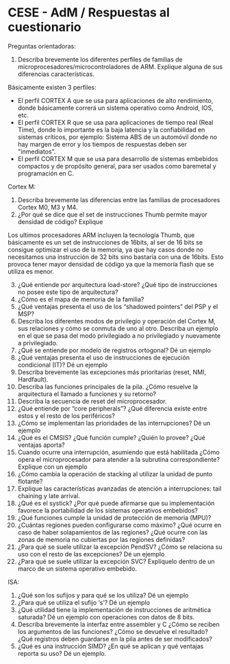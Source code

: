 # CESE - AdM / Respuestas al cuestionario

Preguntas orientadoras:
1. Describa brevemente los diferentes perfiles de familias de microprocesadores/microcontroladores de ARM. Explique alguna de sus diferencias características.

Básicamente existen 3 perfiles:
* El perfil CORTEX A que se usa para aplicaciones de alto rendimiento, donde básicamente correrá un sistema operativo como Android, IOS, etc.
* El perfil CORTEX R que se usa para aplicaciones de tiempo real (Real Time), donde lo importante es la baja latencia y la confiabilidad en sistemas críticos, por ejemplo: Sistema ABS de un automóvil donde no hay margen de error y los tiempos de respuestas deben ser "inmediatos".
* El perfil CORTEX M que se usa para desarrollo de sistemas embebidos compactos y de propósito general, para ser usados como baremetal y programación en C.

Cortex M:
1. Describa brevemente las diferencias entre las familias de procesadores Cortex M0, M3 y M4.
2. ¿Por qué se dice que el set de instrucciones Thumb permite mayor densidad de código? Explique

Los ultimos procesadores ARM incluyen la tecnología Thumb, que básicamente es un set de instrucciones de 16bits, al ser de 16 bits se consigue optimizar el uso de la memoria, ya que hay casos donde no necesitamos una instrucción de 32 bits sino bastaría con una de 16bits. Esto provoca tener mayor densidad de código ya que la memoría flash que se utiliza es menor.

3. ¿Qué entiende por arquitectura load-store? ¿Qué tipo de instrucciones no posee este tipo de arquitectura?
4. ¿Cómo es el mapa de memoria de la familia?
5. ¿Qué ventajas presenta el uso de los “shadowed pointers” del PSP y el MSP?
6. Describa los diferentes modos de privilegio y operación del Cortex M, sus relaciones y cómo se conmuta de uno al otro. Describa un ejemplo en el que se pasa del modo privilegiado a no privilegiado y nuevamente a privilegiado.
7. ¿Qué se entiende por modelo de registros ortogonal? Dé un ejemplo
8. ¿Qué ventajas presenta el uso de instrucciones de ejecución condicional (IT)? Dé un ejemplo
9. Describa brevemente las excepciones más prioritarias (reset, NMI, Hardfault).
10. Describa las funciones principales de la pila. ¿Cómo resuelve la arquitectura el llamado a funciones y su retorno?
11. Describa la secuencia de reset del microprocesador.
12. ¿Qué entiende por “core peripherals”? ¿Qué diferencia existe entre estos y el resto de los periféricos?
13. ¿Cómo se implementan las prioridades de las interrupciones? Dé un ejemplo
14. ¿Qué es el CMSIS? ¿Qué función cumple? ¿Quién lo provee? ¿Qué ventajas aporta?
15. Cuando ocurre una interrupción, asumiendo que está habilitada ¿Cómo opera el microprocesador para atender a la subrutina correspondiente? Explique con un ejemplo
16. ¿Cómo cambia la operación de stacking al utilizar la unidad de punto flotante?
17. Explique las características avanzadas de atención a interrupciones: tail chaining y late arrival.
18. ¿Qué es el systick? ¿Por qué puede afirmarse que su implementación favorece la portabilidad de los sistemas operativos embebidos?
19. ¿Qué funciones cumple la unidad de protección de memoria (MPU)?
20. ¿Cuántas regiones pueden configurarse como máximo? ¿Qué ocurre en caso de haber solapamientos de las regiones? ¿Qué ocurre con las zonas de memoria no cubiertas por las regiones definidas?
21. ¿Para qué se suele utilizar la excepción PendSV? ¿Cómo se relaciona su uso con el resto de las excepciones? Dé un ejemplo
22. ¿Para qué se suele utilizar la excepción SVC? Explíquelo dentro de un marco de un sistema operativo embebido.

ISA:
1. ¿Qué son los sufijos y para qué se los utiliza? Dé un ejemplo
2. ¿Para qué se utiliza el sufijo ‘s’? Dé un ejemplo
3. ¿Qué utilidad tiene la implementación de instrucciones de aritmética saturada? Dé un ejemplo con operaciones con datos de 8 bits.
4. Describa brevemente la interfaz entre assembler y C ¿Cómo se reciben los argumentos de las funciones? ¿Cómo se devuelve el resultado? ¿Qué registros deben guardarse en la pila antes de ser modificados?
5. ¿Qué es una instrucción SIMD? ¿En qué se aplican y qué ventajas reporta su uso? Dé un ejemplo.
